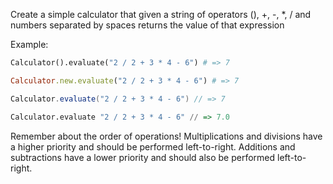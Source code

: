 Create a simple calculator that given a string of operators (), +, -, *, / and numbers separated by spaces returns the value of that expression

Example:

```python
Calculator().evaluate("2 / 2 + 3 * 4 - 6") # => 7
```
```ruby
Calculator.new.evaluate("2 / 2 + 3 * 4 - 6") # => 7
```
```java
Calculator.evaluate("2 / 2 + 3 * 4 - 6") // => 7
```
```haskell
Calculator.evaluate "2 / 2 + 3 * 4 - 6" // => 7.0
```

Remember about the order of operations! Multiplications and divisions have a higher priority and should be performed left-to-right. Additions and subtractions have a lower priority and should also be performed left-to-right.